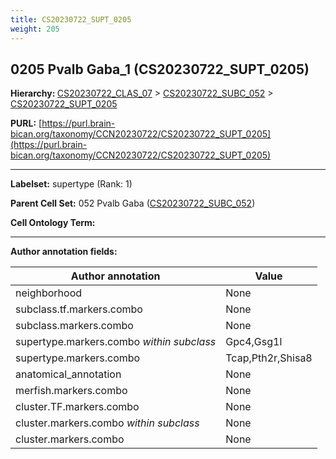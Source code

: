 ```yaml
---
title: CS20230722_SUPT_0205
weight: 205
---
```

## 0205 Pvalb Gaba_1 (CS20230722_SUPT_0205)
<b>Hierarchy: </b>
[CS20230722_CLAS_07](../CS20230722_CLAS_07) >
[CS20230722_SUBC_052](../CS20230722_SUBC_052) >
[CS20230722_SUPT_0205](../CS20230722_SUPT_0205)

**PURL:** [https://purl.brain-bican.org/taxonomy/CCN20230722/CS20230722_SUPT_0205](https://purl.brain-bican.org/taxonomy/CCN20230722/CS20230722_SUPT_0205)

---


**Labelset:** supertype (Rank: 1)

**Parent Cell Set:** 052 Pvalb Gaba ([CS20230722_SUBC_052](../CS20230722_SUBC_052))



**Cell Ontology Term:** 

[MARKER GENES.]: #


---

[TRANSFERRED ANNOTATIONS.]: #


[AUTHOR ANNOTATION FIELDS.]: #


**Author annotation fields:**

| Author annotation | Value |
|-------------------|-------|
|neighborhood|None|
|subclass.tf.markers.combo|None|
|subclass.markers.combo|None|
|supertype.markers.combo _within subclass_|Gpc4,Gsg1l|
|supertype.markers.combo|Tcap,Pth2r,Shisa8|
|anatomical_annotation|None|
|merfish.markers.combo|None|
|cluster.TF.markers.combo|None|
|cluster.markers.combo _within subclass_|None|
|cluster.markers.combo|None|
